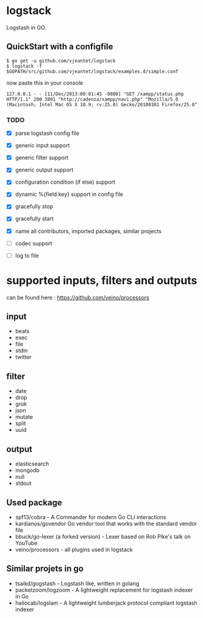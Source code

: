 # logstack

Logstash in GO.

## QuickStart with a configfile
```
$ go get -u github.com/vjeantet/logstack
$ logstack -f $GOPATH/src/github.com/vjeantet/logstack/examples.d/simple.conf
```

now paste this in your console

```127.0.0.1 - - [11/Dec/2013:00:01:45 -0800] "GET /xampp/status.php HTTP/1.1" 200 3891 "http://cadenza/xampp/navi.php" "Mozilla/5.0 (Macintosh; Intel Mac OS X 10.9; rv:25.0) Gecko/20100101 Firefox/25.0"```

### TODO

- [x] parse logstash config file
- [x] generic input support
- [x] generic filter support
- [x] generic output support
- [x] configuration condition (if else) support
- [x] dynamic %{field.key} support in config file
- [x] gracefully stop
- [x] gracefully start
- [x] name all contributors, imported packages, similar projects
- [ ] codec support
- [ ] log to file



# supported inputs, filters and outputs 
can be found here : https://github.com/veino/processors

## input
* beats
* exec
* file
* stdin
* twitter

## filter
* date
* drop
* grok
* json
* mutate
* split
* uuid

## output
* elasticsearch
* mongodb
* null
* stdout

## Used package
* spf13/cobra - A Commander for modern Go CLI interactions
* kardianos/govendor Go vendor tool that works with the standard vendor file
* bbuck/go-lexer (a forked version) - Lexer based on Rob Pike's talk on YouTube
* veino/processors - all plugins used in logstack 

## Similar projets in go

* tsaikd/gogstash - Logstash like, written in golang
* packetzoom/logzoom - A lightweight replacement for logstash indexer in Go
* hailocab/logslam - A lightweight lumberjack protocol compliant logstash indexer

